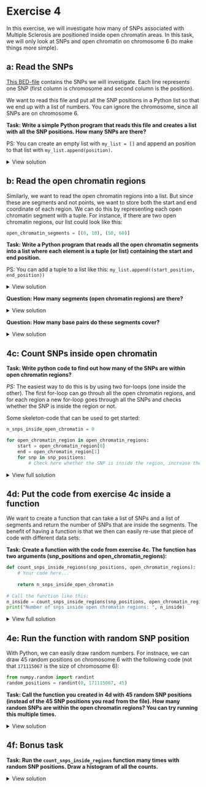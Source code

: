 # Exercise 4

In this exercise, we will investigate how many of SNPs associated with Multiple Sclerosis are positioned inside open chromatin areas. 
In this task, we will only look at SNPs and open chromatin on chromosome 6 (to make things more simple). 

## a: Read the SNPs
[This BED-file]() contains the SNPs we will investigate. Each line represents one SNP (first column is chromosome and second column is the position).

We want to read this file and put all the SNP positions in a Python list so that we end up with a list of numbers. You can ignore the chromosome, since all SNPs are on chromosome 6.

**Task: Write a simple Python program that reads this file and creates a list with all the SNP positions. How many SNPs are there?**

PS: You can create an empty list with `my_list = []` and append an position to that list with `my_list.append(position)`.

<details>
<summary>View solution</summary>

```python
# Initialize an empty list that we will use to store the positions
snp_positions = []

# Open the file and go through the lines
snps_file = open("ms_associated_snps_chr6.bed")
for line in snps_file:
    # Split the line and get the SNP position
    splitted_line = line.split()
    snp_position = int(splitted_line[1])
    
    # Add this position to the list
    snp_positions.append(snp_position)

print("Number of snps: ", len(snp_position))
```
</details> 


## b: Read the open chromatin regions
Similarly, we want to read the open chromatin regions into a list. But since these are segments and not points, we want to store
both the start and end coordinate of each region. We can do this by representing each open chromatin segment with a tuple. 
For instance, if there are two open chromatin regions, our list could look like this:

```python
open_chromatin_segments = [(0, 10), (50, 60)]
```

**Task: Write a Python program that reads all the open chromatin segments into a list where each element is a tuple  (or list) containing the start and end position.**

PS: You can add a tuple to a list like this: `my_list.append((start_position, end_position))`


<details>
<summary>View solution</summary>

```python
# Initialize an empty list that we will use to store the positions
open_chromatin_segments = []

# Open the file and go through the lines
open_chromatin_file = open("open_chromatin_chr6.bed")
for line in open_chromatin_file:
    # Split the line and get the start and end coordinate
    splitted_line = line.split()
    start_position = int(splitted_line[1])
    end_position = int(splitted_line[2])
    
    # Add the start and end position to the list
    open_chromatin_segments.append((start_position, end_position))
```
</details> 


**Question: How many segments (open chromatin regions) are there?**
<details>
<summary>View solution</summary>

```python
print("Number of segments: ", len(open_chromatin_segments))
```

</details>


**Question: How many base pairs do these segments cover?** 
<details>
<summary>View solution</summary>

```python
n_basepairs_covered = 0
for segment in open_chromatin_segments:
    start = segment[0]
    end = segment[1]
    
    n_basepairs_covered += start - end
    
print("Number of base pairs covered: ", n_basepairs_covered)
```

</details>


## 4c: Count SNPs inside open chromatin
**Task: Write python code to find out how many of the SNPs are within open chromatin regions?**

*PS:* The easiest way to do this is by using two for-loops (one inside the other). The first for-loop can go throuh all the open chromatin regions, and for each region a new for-loop goes through all the SNPs and checks whether the SNP is inside the region or not.

Some skeleton-code that can be used to get started:
```python
n_snps_inside_open_chromatin = 0

for open_chromatin_region in open_chromatin_regions:
    start = open_chromatin_region[0]
    end = open_chromatin_region[1]
    for snp in snp_positions:
        # Check here whether the SNP is inside the region, increase the counter if it is     
```

<details>
<summary>View full solution</summary>

```python
n_snps_inside_open_chromatin = 0

for open_chromatin_region in open_chromatin_regions:
    start = open_chromatin_region[0]
    end = open_chromatin_region[1]
    for snp in snp_positions:
        # Check here whether the SNP is inside the region, increase the counter if it is     
        if snp >= start and snp < end:
            n_snps_inside_open_chromatin += 1

print("Number of SNPs inside open chromatin regions: ", n_snps_inside_open_chromatin))
```
</details>



## 4d: Put the code from exercise 4c inside a function
We want to create a function that can take a list of SNPs and a list of segments and return the number of SNPs that are inside the segments.
The benefit of having a function is that we then can easily re-use that piece of code with different data sets:

**Task: Create a function with the code from exercise 4c. The function has two arguments (snp_positions and open_chromatin_regions):**
```python
def count_snps_inside_regions(snp_positions, open_chromatin_regions):
    # Your code here...
    
    return n_snps_inside_open_chromatin
    
# Call the function like this:
n_inside = count_snps_inside_regions(snp_positions, open_chromatin_regions)
print("Number of snps inside open chromatin regions: ", n_inside)
```

<details>
<summary>View full solution</summary>

```python
def count_snps_inside_regions(snp_positions, open_chromatin_regions):
    n_snps_inside_open_chromatin = 0

    for open_chromatin_region in open_chromatin_regions:
        start = open_chromatin_region[0]
        end = open_chromatin_region[1]
        for snp in snp_positions:
            # Check here whether the SNP is inside the region, increase the counter if it is     
            if snp >= start and snp < end:
                n_snps_inside_open_chromatin += 1
        
    return n_snps_inside_open_chromatin
    
# Call the function like this:
n_inside = count_snps_inside_regions(snp_positions, open_chromatin_regions)
print("Number of snps inside open chromatin regions: ", n_inside)
```
</details>


## 4e: Run the function with random SNP position
With Python, we can easily draw random numbers. For instnace, we can draw 45 random positions on chromosome 6 with the following code (not that `171115067` is the size of chromosome 6):
```python
from numpy.random import randint
random_positions = randint(0, 171115067, 45)
```

**Task: Call the function you created in 4d with 45 random SNP positions (instead of the 45 SNP positions you read from the file). 
How many random SNPs are within the open chromatin regions? You can try running this multiple times.**

<details>
<summary>View solution</summary>

```python
from numpy.random import randint
random_positions = randint(0, 171115067, 45)

n_inside = count_snps_inside_regions(random_positions, open_chromatin_regions)
print(n_inside)
```

</details>


## 4f: Bonus task
**Task: Run the `count_snps_inside_regions` function many times with random SNP positions. Draw a histogram of all the counts.**

<details>
<summary>View solution</summary>

```python
from numpy.random import randint
import matplotlib.pyplot as plt
counts = []

for i in range(0, 100):
    random_positions = randint(0, 171115067, 45)
    count = count_snps_inside_regions(random_positions, open_chromatin_regions)
    counts.append(count) 
    
# Plot the histogram
plt.plot(counts)
plt.show()
```

